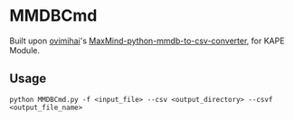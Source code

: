 # MMDBCmd
Built upon [ovimihai](https://github.com/ovimihai)'s [MaxMind-python-mmdb-to-csv-converter](https://github.com/ovimihai/MaxMind-python-mmdb-to-csv-converter/tree/main), for KAPE Module.
## Usage
```
python MMDBCmd.py -f <input_file> --csv <output_directory> --csvf <output_file_name>
```
